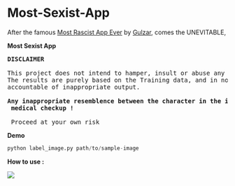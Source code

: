 # Most-Sexist-App

After the famous <a href="https://github.com/gulzar1996/most-racist-app-ever">Most Rascist App Ever</a> by <a href="https://github.com/gulzar1996">Gulzar</a>, comes the UNEVITABLE,

<b>Most Sexist App</b>

<pre><strong>DISCLAIMER </strong>

This project does not intend to hamper, insult or abuse any being, living or dead.
The results are purely based on the Training data, and in no scenario must the developer of the project be held 
accountable of inappropriate output.

<b>Any inappropriate resemblence between the character in the image and the output, should be dealt with an immediate
 medical checkup ! </b> 
 
 Proceed at your own risk</pre>
 
 <b>Demo </b>
 
 ```python
 python label_image.py path/to/sample-image
 ```
 <b>How to use :</b>
 
  <img src="https://github.com/mr-skyaakash/Most-Sexist-App/blob/master/demo.png">
